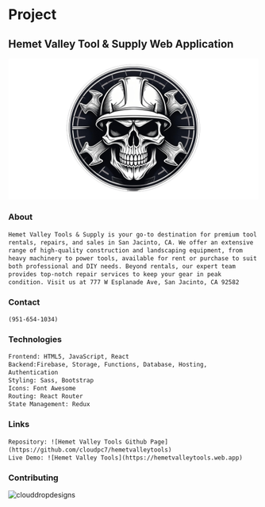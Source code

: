 # Project
## Hemet Valley Tool & Supply Web Application
<img src="/src/assets/images/skull.png">

### About
    Hemet Valley Tools & Supply is your go-to destination for premium tool rentals, repairs, and sales in San Jacinto, CA. We offer an extensive range of high-quality construction and landscaping equipment, from heavy machinery to power tools, available for rent or purchase to suit both professional and DIY needs. Beyond rentals, our expert team provides top-notch repair services to keep your gear in peak condition. Visit us at 777 W Esplanade Ave, San Jacinto, CA 92582
### Contact
    (951-654-1034)

### Technologies
    Frontend: HTML5, JavaScript, React
    Backend:Firebase, Storage, Functions, Database, Hosting, Authentication
    Styling: Sass, Bootstrap
    Icons: Font Awesome
    Routing: React Router
    State Management: Redux
### Links
    Repository: ![Hemet Valley Tools Github Page](https://github.com/cloudpc7/hemetvalleytools)
    Live Demo: ![Hemet Valley Tools](https://hemetvalleytools.web.app)

### Contributing
![clouddropdesigns](https://clouddropdesigns.com)

